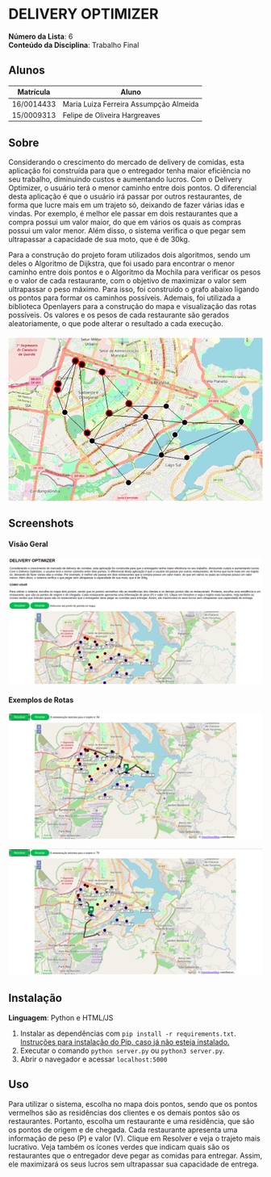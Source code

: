 # DELIVERY OPTIMIZER

**Número da Lista**: 6<br>
**Conteúdo da Disciplina**: Trabalho Final<br>

## Alunos
|Matrícula | Aluno |
| -- | -- |
| 16/0014433  |  Maria Luiza Ferreira Assumpção Almeida |
| 15/0009313  |  Felipe de Oliveira Hargreaves |

## Sobre 
Considerando o crescimento do mercado de delivery de comidas, esta aplicação foi construída para que o entregador tenha maior eficiência no seu trabalho, diminuindo custos e aumentando lucros. Com o Delivery Optimizer, o usuário terá o menor caminho entre dois pontos. O diferencial desta aplicação é que o usuário irá passar por outros restaurantes, de forma que lucre mais em um trajeto só, deixando de fazer várias idas e vindas. Por exemplo, é melhor ele passar em dois restaurantes que a compra possui um valor maior, do que em vários os quais as compras possui um valor menor. Além disso, o sistema verifica o que pegar sem ultrapassar a capacidade de sua moto, que é de 30kg.

Para a construção do projeto foram utilizados dois algoritmos, sendo um deles o Algoritmo de Dijkstra, que foi usado para encontrar o menor caminho entre dois pontos e o Algoritmo da Mochila para verificar os pesos e o valor de cada restaurante, com o objetivo de maximizar o valor sem ultrapassar o peso máximo. Para isso, foi construído o grafo abaixo ligando os pontos para formar os caminhos possíveis. Ademais, foi utilizada a biblioteca Openlayers para a construção do mapa e visualização das rotas possíveis. Os valores e os pesos de cada restaurante são gerados aleatoriamente, o que pode alterar o resultado a cada execução.

![Grafo](img/grafo.png)

## Screenshots

#### Visão Geral 
![Mapa1](img/mapa1.png)

#### Exemplos de Rotas
![Exemplo1](img/mapa2.png)

![Exemplo2](img/mapa3.png)

## Instalação 
**Linguagem**: Python e HTML/JS<br>
  1. Instalar as dependências com `pip install -r requirements.txt`. [Instruções para instalação do Pip, caso já não esteja instalado.](https://pip.pypa.io/en/stable/installing/)
  2. Executar o comando `python server.py` ou `python3 server.py`. 
  3. Abrir o navegador e acessar `localhost:5000`

## Uso 
Para utilizar o sistema, escolha no mapa dois pontos, sendo que os pontos vermelhos são as residências dos clientes e os demais pontos são os restaurantes. Portanto, escolha um restaurante e uma residência, que são os pontos de origem e de chegada. Cada restaurante apresenta uma informação de peso (P) e valor (V). Clique em Resolver e veja o trajeto mais lucrativo. Veja também os ícones verdes que indicam quais são os restaurantes que o entregador deve pegar as comidas para entregar. Assim, ele maximizará os seus lucros sem ultrapassar sua capacidade de entrega.





